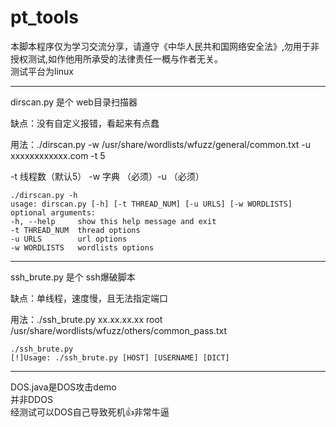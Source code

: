 # pt_tools
本脚本程序仅为学习交流分享，请遵守《中华人民共和国网络安全法》,勿用于非授权测试,如作他用所承受的法律责任一概与作者无关。  
测试平台为linux
***

dirscan.py 是个 web目录扫描器  

缺点：没有自定义报错，看起来有点蠢

用法：./dirscan.py -w /usr/share/wordlists/wfuzz/general/common.txt -u xxxxxxxxxxxx.com -t 5

-t 线程数（默认5） -w 字典 （必须）-u （必须）
```
./dirscan.py -h
usage: dirscan.py [-h] [-t THREAD_NUM] [-u URLS] [-w WORDLISTS]
optional arguments:
-h, --help     show this help message and exit
-t THREAD_NUM  thread options
-u URLS        url options
-w WORDLISTS   wordlists options
```
***

ssh_brute.py 是个 ssh爆破脚本  

缺点：单线程，速度慢，且无法指定端口

用法：./ssh_brute.py xx.xx.xx.xx root /usr/share/wordlists/wfuzz/others/common_pass.txt

```
./ssh_brute.py
[!]Usage: ./ssh_brute.py [HOST] [USERNAME] [DICT]
```
***

DOS.java是DOS攻击demo  
并非DDOS  
经测试可以DOS自己导致死机👍非常牛逼
